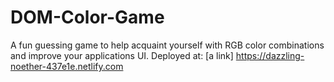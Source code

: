 # DOM-Color-Game

A fun guessing game to help acquaint yourself with RGB color combinations and improve your applications UI.
Deployed at: [a link] https://dazzling-noether-437e1e.netlify.com
